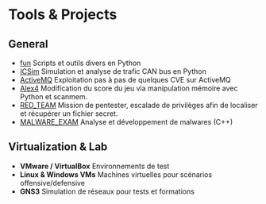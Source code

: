 # Tools & Projects

## General
- [fun](https://github.com/AkilElMoncer/fun)  Scripts et outils divers en Python
- [ICSim](https://github.com/AkilElMoncer/ICSim)  Simulation et analyse de trafic CAN bus en Python
- [ActiveMQ](https://github.com/AkilElMoncer/ActiveMQ)  Exploitation pas à pas de quelques CVE sur ActiveMQ
- [Alex4](https://github.com/AkilElMoncer/Alex4)  Modification du score du jeu via manipulation mémoire avec Python et scanmem.
- [RED_TEAM](https://github.com/AkilElMoncer/RED_TEAM)  Mission de pentester, escalade de privilèges afin de localiser et récupérer un fichier secret.
- [MALWARE_EXAM](https://github.com/AkilElMoncer/MALWARE_EXAM)  Analyse et développement de malwares (C++)

## Virtualization & Lab
- **VMware / VirtualBox**  Environnements de test
- **Linux & Windows VMs**  Machines virtuelles pour scénarios offensive/defensive
- **GNS3**  Simulation de réseaux pour tests et formations
